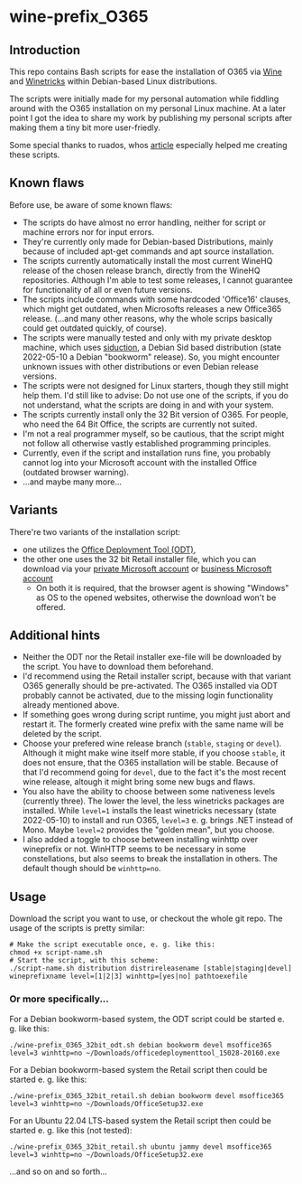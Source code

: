 # wine-prefix_O365
## Introduction
This repo contains Bash scripts for ease the installation of O365 via [Wine](https://wiki.winehq.org/Main_Page) and [Winetricks](https://github.com/Winetricks/winetricks) within Debian-based Linux distributions.

The scripts were initially made for my personal automation while fiddling around with the O365 installation on my personal Linux machine.
At a later point I got the idea to share my work by publishing my personal scripts after making them a tiny bit more user-friedly.

Some special thanks to ruados, whos [article](https://ruados.github.io/articles/2021-05/office365-wine) especially helped me creating these scripts.
## Known flaws
Before use, be aware of some known flaws:
* The scripts do have almost no error handling, neither for script or machine errors nor for input errors.
* They're currently only made for Debian-based Distributions, mainly because of included apt-get commands and apt source installation.
* The scripts currently automatically install the most current WineHQ release of the chosen release branch, directly from the WineHQ repositories. Although I'm able to test some releases, I cannot guarantee for functionality of all or even future versions.
* The scripts include commands with some hardcoded 'Office16' clauses, which might get outdated, when Microsofts releases a new Office365 release. (...and many other reasons, why the whole scrips basically could get outdated quickly, of course).
* The scripts were manually tested and only with my private desktop machine, which uses [siduction](https://siduction.org/), a Debian Sid based distribution (state 2022-05-10 a Debian "bookworm" release). So, you might encounter unknown issues with other distributions or even Debian release versions.
* The scripts were not designed for Linux starters, though they still might help them. I'd still like to advise: Do not use one of the scripts, if you do not understand, what the scripts are doing in and with your system.
* The scripts currently install only the 32 Bit version of O365. For people, who need the 64 Bit Office, the scripts are currently not suited.
* I'm not a real programmer myself, so be cautious, that the script might not follow all otherwise vastly established programming principles.
* Currently, even if the script and installation runs fine, you probably cannot log into your Microsoft account with the installed Office (outdated browser warning).
* ...and maybe many more...
## Variants
There're two variants of the installation script:
* one utilizes the [Office Deployment Tool (ODT)](https://support.microsoft.com/en-us/office/use-the-office-offline-installer-f0a85fe7-118f-41cb-a791-d59cef96ad1c#OfficePlans=signinorgid),
* the other one uses the 32 bit Retail installer file, which you can download via your [private Microsoft account](https://account.microsoft.com/services/microsoft365/details) or [business Microsoft account](https://portal.office.com/account/?ref=MeControl#installs)
  * On both it is required, that the browser agent is showing "Windows" as OS to the opened websites, otherwise the download won't be offered.
## Additional hints
* Neither the ODT nor the Retail installer exe-file will be downloaded by the script. You have to download them beforehand.
* I'd recommend using the Retail installer script, because with that variant O365 generally should be pre-activated. The O365 installed via ODT probably cannot be activated, due to the missing login functionality already mentioned above.
* If something goes wrong during script runtime, you might just abort and restart it. The formerly created wine prefix with the same name will be deleted by the script.
* Choose your prefered wine release branch (`stable`, `staging` or `devel`). Although it might make wine itself more stable, if you choose `stable`, it does not ensure, that the O365 installation will be stable. Because of that I'd recommend going for `devel`, due to the fact it's the most recent wine release, altough it might bring some new bugs and flaws.
* You also have the ability to choose between some nativeness levels (currently three). The lower the level, the less winetricks packages are installed. While `level=1` installs the least winetricks necessary (state 2022-05-10) to install and run O365, `level=3` e. g. brings .NET instead of Mono. Maybe `level=2` provides the "golden mean", but you choose.
* I also added a toggle to choose between installing winhttp over wineprefix or not. WinHTTP seems to be necessary in some constellations, but also seems to break the installation in others. The default though should be `winhttp=no`.
## Usage
Download the script you want to use, or checkout the whole git repo. The usage of the scripts is pretty similar:
```
# Make the script executable once, e. g. like this:
chmod +x script-name.sh
# Start the script, with this scheme:
./script-name.sh distribution distrireleasename [stable|staging|devel] wineprefixname level=[1|2|3] winhttp=[yes|no] pathtoexefile
```
### Or more specifically...

For a Debian bookworm-based system, the ODT script could be started e. g. like this:
```
./wine-prefix_O365_32bit_odt.sh debian bookworm devel msoffice365 level=3 winhttp=no ~/Downloads/officedeploymenttool_15028-20160.exe
```
For a Debian bookworm-based system the Retail script then could be started e. g. like this:
```
./wine-prefix_O365_32bit_retail.sh debian bookworm devel msoffice365 level=3 winhttp=no ~/Downloads/OfficeSetup32.exe
```
For an Ubuntu 22.04 LTS-based system the Retail script then could be started e. g. like this (not tested):
```
./wine-prefix_O365_32bit_retail.sh ubuntu jammy devel msoffice365 level=3 winhttp=no ~/Downloads/OfficeSetup32.exe
```
...and so on and so forth...
